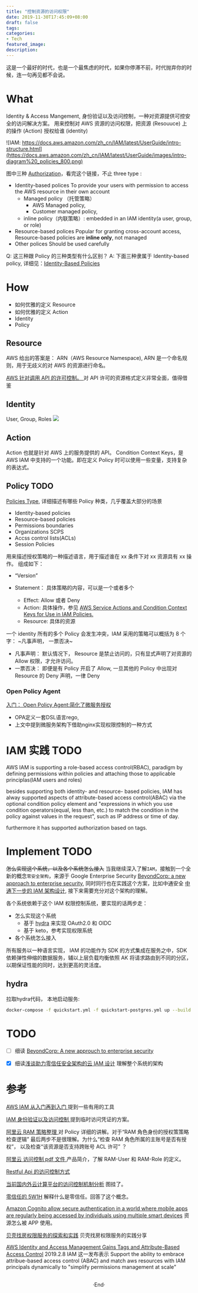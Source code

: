 ```yaml
---
title: "控制资源的访问权限"
date: 2019-11-30T17:45:09+08:00
draft: false
tags:
categories:
- Tech
featured_image:
description:
---
```

这是一个最好的时代，也是一个最焦虑的时代，如果你停滞不前，时代抛弃你的时候，连一句再见都不会说。

# What
Identity & Access Mangement, 身份验证以及访问控制，一种对资源提供可控安全的访问解决方案。
用来控制对 AWS 资源的访问权限，把资源 (Resouuce) 上的操作 (Action) 授权给谁 (identity)

![IAM: https://docs.aws.amazon.com/zh_cn/IAM/latest/UserGuide/intro-structure.html](https://docs.aws.amazon.com/zh_cn/IAM/latest/UserGuide/images/intro-diagram%20_policies_800.png)

图中三种 [Authorization](https://docs.aws.amazon.com/IAM/latest/UserGuide/access_policies.html)，看完这个链接，不止 three type :

- Identity-based polices
    To provide your users with permission to access the AWS resource in their own account
    - Managed policy （托管策略）
      - AWS Managed policy,
      - Customer managed policy,
    - inline policy（内联策略）: embedded in an IAM identity(a user, group, or role)
- Resource-based polices
    Popular for granting cross-account access, Resource-based policies are **inline only**, not managed
- Other polices
    Should be used carefully

Q: 这三种跟 Policy 的三种类型有什么区别？
A: 下面三种隶属于 Identity-based policy, 详细见：[Identity-Based Policies](https://docs.aws.amazon.com/IAM/latest/UserGuide/access_policies.html)
# How

- 如何优雅的定义 Resource
- 如何优雅的定义 Action
- Identity
- Policy

## Resource
AWS 给出的答案是： ARN（AWS Resource Namespace), ARN 是一个命名规则，用于无歧义的对 AWS 的资源进行命名。

[AWS 针对调用 API 的许可控制。 ](https://docs.aws.amazon.com/zh_cn/apigateway/latest/developerguide/api-gateway-control-access-using-iam-policies-to-invoke-api.html#api-gateway-calling-api-permissions )  对 API 许可的资源格式定义非常全面，值得借鉴

## Identity
User, Group, Roles
![](https://hyvi.github.io/blog-images/20191130/IAM-Identity.webp)

## Action
Action 也就是针对 AWS 上的服务提供的 API。
Condition Context Keys，是 AWS IAM 中支持的一个功能。即在定义 Policy 时可以使用一些变量，支持复杂的表达式。

## Policy  TODO
[Policies Type](https://docs.aws.amazon.com/IAM/latest/UserGuide/access_policies.html), 详细描述有哪些 Policy 种类，几乎覆盖大部分的场景
- Identity-based policies
- Resource-based policies
- Permissions boundaries
- Organizations SCPS
- Accss control lists(ACLs)
- Session Policies

用来描述授权策略的一种描述语言，用于描述谁在 xx 条件下对 xx 资源具有 xx 操作。  组成如下：

- “Version”
- Statement： 具体策略的内容，可以是一个或者多个

  - Effect: Allow 或者 Deny
  - Action: 具体操作，参见 [AWS Service Actions and Condition Context Keys for Use in IAM Policies.](http://docs.aws.amazon.com/IAM/latest/UserGuide/reference_policies_actionsconditions.html)
  - Resource: 具体的资源


一个 identity 所有的多个 Policy 会发生冲突，IAM 采用的策略可以概括为 8 个字： ~凡事声明， 一票否决~

- 凡事声明： 默认情况下， Resource 是禁止访问的，只有显式声明了对资源的 Allow 权限，才允许访问。
- 一票否决： 即便是有 Policy 开启了 Allow, 一旦其他的 Policy 中出现对 Resource 的 Deny 声明，一律 Deny

### Open Policy Agent
[入门： Open Policy Agent:简化了微服务授权][opa]

- OPA定义一套DSL语言rego,
- 上文中提到微服务架构下借助nginx实现权限控制的一种方式

# IAM 实践 TODO

AWS IAM is supporting a role-based access control(RBAC), paradigm by defining permissions within policies and attaching those to applicable principlas(IAM users and roles)

besides supporting both identity- and resource- based policies, IAM has alway supported aspects of attribute-based access control(ABAC) via the optional condition policy element and "expressions in which you use condition operators(equal, less than, etc.) to match the condition in the policy against values in the request", such as IP address or time of day.

furthermore it has supported authorization based on tags.

# Implement  TODO
~~怎么实现这个系统，以及各个系统怎么接入~~
当我继续深入了解`IAM`，接触到一个全新的概念`零安全架构`，来源于 Google Enterprise Security [BeyondCorp: a new approach to enterprise security](https://cloud.google.com/beyondcorp/#researchPapers),  同时同行也在实践这个方案，比如中通安全 [中通下一步的 IAM 架构设计](https://www.secrss.com/articles/6752),
接下来需要充分对这个架构的理解。

各个系统依赖于这个 IAM 权限控制系统，要实现的话两步走：

- 怎么实现这个系统
    - 基于 [hydra][hydra] 来实现 OAuth2.0 和 OIDC
    - 基于 keto，参考实现权限系统
- 各个系统怎么接入

所有服务以一种语言实现， IAM 的功能作为 SDK 的方式集成在服务之中，SDK 依赖弹性伸缩的数据服务，辅以上层负载均衡依照 AK 将请求路由到不同的分区，以期保证性能的同时，达到更高的灵活度。


## hydra

拉取hydra代码， 本地启动服务: 
```bash 
docker-compose -f quickstart.yml -f quickstart-postgres.yml up --build
```

# TODO

- [ ] 细读 [BeyondCorp: A new approuch to enterprise security](https://cloud.google.com/beyondcorp/)
- [x] 细读[浅谈助力零信任安全架构的云 IAM 设计](https://www.secrss.com/articles/6752) 理解整个系统的架构


# 参考
[ AWS IAM 从入门再到入门 ](https://www.jianshu.com/p/f59745ae7fad)  提到一些有用的工具

[ IAM 身份验证以及访问控制 ](https://segmentfault.com/a/1190000013437169)  提到临时访问凭证的方案。

[ 阿里云 RAM 策略整理 ](https://yq.aliyun.com/articles/67180) 对 Policy 详细的讲解。对于“RAM 角色身份的授权策策略检查逻辑” 最后两步不是很理解。为什么“检查 RAM 角色所属的主账号是否有授权”， 以及检查“该资源是否支持跨账号 ACL 许可” ？

[ 阿里云 访问控制 pdf 文件 ](http://docs-aliyun.cn-hangzhou.oss.aliyun-inc.com/pdf/ram-intro-cn-zh-2016-09-26.pdf) 产品简介，了解 RAM-User 和 RAM-Role 的定义。

[ Restful Api 的访问控制方式](https://blog.csdn.net/bob_dadoudou/article/details/24718653?utm_source=tuicool&utm_medium=referral)

[ 当前国内外云计算平台的访问控制机制分析](https://www.geek-share.com/detail/2664431666.html)   图挂了。

[零信任的 5W1H](https://www.aqniu.com/learn/37733.html) 解释什么是零信任。回答了这个概念。

[Amazon Cognito allow secure authentication in a world where mobile apps are regularly being accessed by individuals using multiple smart devices]( https://cloudacademy.com/blog/amazon-cognito-manage-mobile-data/ ) 资源怎么被 APP 使用。

[贝壳找房权限服务的探索和实践](https://juejin.im/entry/5af3b1dcf265da0b7f449041) 贝壳找房权限服务的实践分享

[AWS Identity and Access Management Gains Tags and Attribute-Based Access Control][aws-iam-2019-abac]
2019.2.8 IAM 这一发布表示 Support the ability to embrace attribue-based access control (ABAC) and match aws resources with IAM principals dynamically to "simplify permissions management at scale"


[aws-iam-2019-abac]: https://www.infoq.com/news/2019/02/iam-tags-attribute-based-access/

[hydra]: https://github.com/ory/hydra

[opa]: https://segmentfault.com/a/1190000022753560 

<br>

<center>  ·End·  </center>
